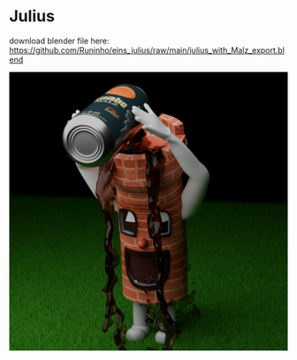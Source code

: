 # Julius

download blender file here:
https://github.com/Runinho/eins_julius/raw/main/julius_with_Malz_export.blend

![preview image](preview.png)
